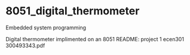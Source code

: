 # 8051_digital_thermometer
Embedded system programming 

Digital thermometer implimented on an 8051
README: project 1 ecen301 300493343.pdf
